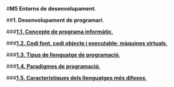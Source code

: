 #__M5 Entorns de desenvolupament__.

##__1. Desenvolupament de programari__.

###[__1.1. Concepte de programa informàtic__.](programa_informatic.md)

###[__1.2. Codi font, codi objecte i executable; màquines virtuals__.](codi_font.md)

###[__1.3. Tipus de llenguatge de programació__.](tipus.md)

###[__1.4. Paradigmes de programació__.](paradigmes.md)

###[__1.5. Característiques dels llenguatges més difosos__.](difosos.md)
